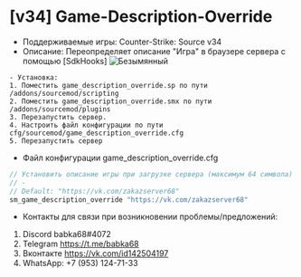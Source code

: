 # [v34] Game-Description-Override
- Поддерживаемые игры: Counter-Strike: Source v34
- Описание: Переопределяет описание "Игра" в браузере сервера с помощью [SdkHooks]
![Безымянный](https://user-images.githubusercontent.com/30433617/224513288-0d3c0320-0614-4485-b028-c077f78d743e.png)

```cp
- Установка:
1. Поместить game_description_override.sp по пути /addons/sourcemod/scripting 
2. Поместить game_description_override.smx по пути /addons/sourcemod/plugins
3. Перезапустить сервер.
4. Настроить файл конфигурации по пути cfg/sourcemod/game_description_override.cfg
5. Перезапустить сервер
```
- Файл конфигурации game_description_override.cfg
```cpp
// Установить описание игры при загрузке сервера (максимум 64 символа)
// -
// Default: "https://vk.com/zakazserver68"
sm_game_description_override "https://vk.com/zakazserver68"
```
- Контакты для связи при возникновении проблемы/предложений:

1. Discord babka68#4072
2. Telegram https://t.me/babka68
3. Вконтакте https://vk.com/id142504197
4. WhatsApp: +7 (953) 124-71-33
